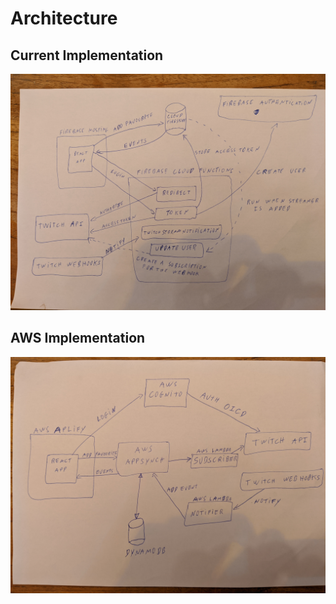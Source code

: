 # Architecture

## Current Implementation

![alt text](https://github.com/rodrigopavezi/my-favourite-streamers/blob/master/design/architecture/current-architecture.jpg 'architecture')

## AWS Implementation

![alt text](https://github.com/rodrigopavezi/my-favourite-streamers/blob/master/design/architecture/aws-architecture.jpg 'aws-architecture')
